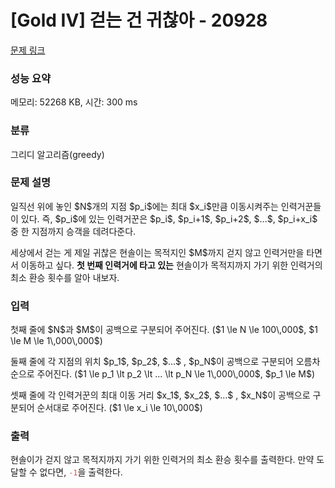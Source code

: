 # [Gold IV] 걷는 건 귀찮아 - 20928 

[문제 링크](https://www.acmicpc.net/problem/20928) 

### 성능 요약

메모리: 52268 KB, 시간: 300 ms

### 분류

그리디 알고리즘(greedy)

### 문제 설명

<p>일직선 위에 놓인 $N$개의 지점 $p_i$에는 최대 $x_i$만큼 이동시켜주는 인력거꾼들이 있다. 즉, $p_i$에 있는 인력거꾼은 $p_i$, $p_i+1$, $p_i+2$, $...$, $p_i+x_i$ 중 한 지점까지 승객을 데려다준다. </p>

<p>세상에서 걷는 게 제일 귀찮은 현솔이는 목적지인 $M$까지 걷지 않고 인력거만을 타면서 이동하고 싶다. <strong>첫 번째 인력거에 타고 있는</strong> 현솔이가 목적지까지 가기 위한 인력거의 최소 환승 횟수를 알아 내보자.</p>

### 입력 

 <p>첫째 줄에 $N$과 $M$이 공백으로 구분되어 주어진다. ($1 \le N \le 100\,000$, $1 \le M \le 1\,000\,000$)</p>

<p>둘째 줄에 각 지점의 위치 $p_1$, $p_2$, $...$ , $p_N$이 공백으로 구분되어 오름차순으로 주어진다. ($1 \le p_1 \lt p_2 \lt ... \lt p_N \le 1\,000\,000$, $p_1 \le M$)</p>

<p>셋째 줄에 각 인력거꾼의 최대 이동 거리 $x_1$, $x_2$, $...$ , $x_N$이 공백으로 구분되어 순서대로 주어진다. ($1 \le x_i \le 10\,000$)</p>

### 출력 

 <p>현솔이가 걷지 않고 목적지까지 가기 위한 인력거의 최소 환승 횟수를 출력한다. 만약 도달할 수 없다면, <span style="color:#e74c3c;"><code>-1</code></span>을 출력한다.</p>




